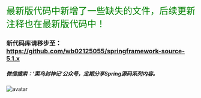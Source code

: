 <font face="黑体" color=green size=5>最新版代码中新增了一些缺失的文件，后续更新注释也在最新版代码中！</font>
### 新代码库请移步至：https://github.com/wb02125055/springframework-source-5.1.x



##### 微信搜索：'菜鸟封神记'公众号，定期分享Spring源码系列内容。
![avatar](2.png)
